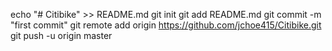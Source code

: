 echo "# Citibike" >> README.md
git init
git add README.md
git commit -m "first commit"
git remote add origin https://github.com/jchoe415/Citibike.git
git push -u origin master
